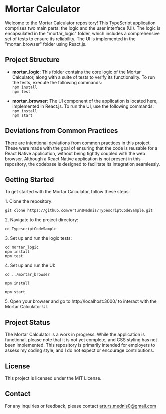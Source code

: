 # Mortar Calculator

Welcome to the Mortar Calculator repository! This TypeScript application
comprises two main parts: the logic and the user interface (UI). The
logic is encapsulated in the "mortar_logic" folder, which includes a
comprehensive set of tests to ensure its reliability. The UI is
implemented in the "mortar_browser" folder using React.js.

## Project Structure

- **mortar_logic**: This folder contains the core logic of the Mortar
  Calculator, along with a suite of tests to verify its functionality.
  To run the tests, execute the following commands:  
  `npm install`  
  `npm test`

- **mortar_browser**: The UI component of the application is located
  here, implemented in React.js. To run the UI, use the following
  commands:  
  `npm install`  
  `npm start`

## Deviations from Common Practices

There are intentional deviations from common practices in this project.
These were made with the goal of ensuring that the code is reusable for
a React Native application, without being tightly coupled with the web
browser. Although a React Native application is not present in this
repository, the codebase is designed to facilitate its integration
seamlessly.

## Getting Started

To get started with the Mortar Calculator, follow these steps:

1\. Clone the repository:

    git clone https://github.com/ArtursMednis/TypescriptCodeSample.git

2\. Navigate to the project directory:

    cd TypescriptCodeSample

3\. Set up and run the logic tests:
	
    cd mortar_logic
    npm install
    npm test

4\. Set up and run the UI:

    cd ../mortar_browser

    npm install

    npm start

5\. Open your browser and go to http://localhost:3000/ to interact with the Mortar Calculator UI.

## Project Status

The Mortar Calculator is a work in progress. While the application is
functional, please note that it is not yet complete, and CSS styling has
not been implemented. This repository is primarily intended for
employers to assess my coding style, and I do not expect or encourage
contributions.

## License

This project is licensed under the MIT License.

## Contact

For any inquiries or feedback, please contact arturs.mednis0@gmail.com
